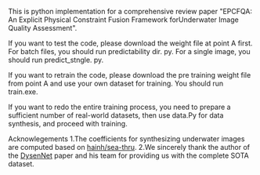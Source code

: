 This is python implementation for a comprehensive review paper "EPCFQA: An Explicit Physical Constraint Fusion Framework forUnderwater Image Quality Assessment".

If you want to test the code, please download the weight file at point A first.
For batch files, you should run predictability dir. py.
For a single image, you should run predict_stngle. py.

If you want to retrain the code, please download the pre training weight file from point A and use your own dataset for training. You should run train.exe.

If you want to redo the entire training process, you need to prepare a sufficient number of real-world datasets, then use data.Py for data synthesis, and proceed with training.

Acknowlegements
1.The coefficients for synthesizing underwater images are computed based on [hainh/sea-thru](https://github.com/hainh/sea-thru).
2.We sincerely thank the author of the [DysenNet](https://ieeexplore.ieee.org/abstract/document/10852362) paper and his team for providing us with the complete SOTA dataset.
